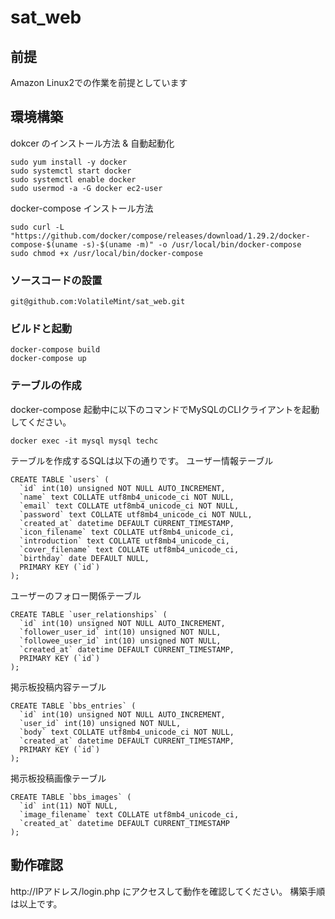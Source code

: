 # sat_web

## 前提
Amazon Linux2での作業を前提としています

## 環境構築

dokcer のインストール方法 & 自動起動化
```
sudo yum install -y docker
sudo systemctl start docker
sudo systemctl enable docker
sudo usermod -a -G docker ec2-user
```

docker-compose インストール方法
```
sudo curl -L "https://github.com/docker/compose/releases/download/1.29.2/docker-compose-$(uname -s)-$(uname -m)" -o /usr/local/bin/docker-compose
sudo chmod +x /usr/local/bin/docker-compose
```


### ソースコードの設置
```
git@github.com:VolatileMint/sat_web.git
```

### ビルドと起動
```
docker-compose build
docker-compose up
```

### テーブルの作成
docker-compose 起動中に以下のコマンドでMySQLのCLIクライアントを起動してください。
```
docker exec -it mysql mysql techc
```
テーブルを作成するSQLは以下の通りです。
ユーザー情報テーブル
```
CREATE TABLE `users` (
  `id` int(10) unsigned NOT NULL AUTO_INCREMENT,
  `name` text COLLATE utf8mb4_unicode_ci NOT NULL,
  `email` text COLLATE utf8mb4_unicode_ci NOT NULL,
  `password` text COLLATE utf8mb4_unicode_ci NOT NULL,
  `created_at` datetime DEFAULT CURRENT_TIMESTAMP,
  `icon_filename` text COLLATE utf8mb4_unicode_ci,
  `introduction` text COLLATE utf8mb4_unicode_ci,
  `cover_filename` text COLLATE utf8mb4_unicode_ci,
  `birthday` date DEFAULT NULL,
  PRIMARY KEY (`id`)
);
```
ユーザーのフォロー関係テーブル
```
CREATE TABLE `user_relationships` (
  `id` int(10) unsigned NOT NULL AUTO_INCREMENT,
  `follower_user_id` int(10) unsigned NOT NULL,
  `followee_user_id` int(10) unsigned NOT NULL,
  `created_at` datetime DEFAULT CURRENT_TIMESTAMP,
  PRIMARY KEY (`id`)
);
```

掲示板投稿内容テーブル
```
CREATE TABLE `bbs_entries` (
  `id` int(10) unsigned NOT NULL AUTO_INCREMENT,
  `user_id` int(10) unsigned NOT NULL,
  `body` text COLLATE utf8mb4_unicode_ci NOT NULL,
  `created_at` datetime DEFAULT CURRENT_TIMESTAMP,
  PRIMARY KEY (`id`)
);
```
掲示板投稿画像テーブル
```
CREATE TABLE `bbs_images` (
  `id` int(11) NOT NULL,
  `image_filename` text COLLATE utf8mb4_unicode_ci,
  `created_at` datetime DEFAULT CURRENT_TIMESTAMP
);
```

## 動作確認

http://IPアドレス/login.php にアクセスして動作を確認してください。
構築手順は以上です。
